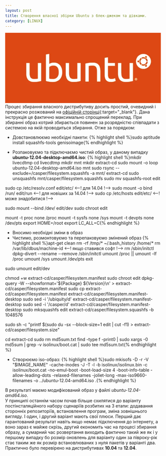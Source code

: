 ```yaml
---
layout: post
title: Створення власної збірки Ubuntu з блек-джеком та дівками.
category: [LINUX]
---
```

![ubuntu logo](/assets/media/ubuntu-logo.webp?style=head)  
Процес збирання власного дистрибутиву досить простий, очевидний і прекрасно розжований на [офіційній сторінці](https://help.ubuntu.com/community/LiveCDCustomization "LiveCDCustomization"){:target="_blank"}. Дана інструкція це фактично максимально спрощений переклад.<!--more-->
При збиранні образ котрий збирається повинен за розрядністю співпадати з системою на якій проводиться збирання. Отже за порядком:

- Довстановлюємо необхідні пакети:
    {% highlight shell %}sudo aptitude install squashfs-tools genisoimage{% endhighlight %}

- Розпаковуємо та підключаємо чистий образ, у даному випадку **ubuntu-12.04-desktop-amd64.iso**:
    {% highlight shell %}mkdir livecdtmp
cd livecdtmp
mkdir mnt
mkdir extract-cd
sudo mount -o loop ubuntu-12.04-desktop-amd64.iso mnt
sudo rsync --exclude=/casper/filesystem.squashfs -a mnt/ extract-cd
sudo unsquashfs mnt/casper/filesystem.squashfs
sudo mv squashfs-root edit

sudo cp /etc/resolv.conf edit/etc/ <--! для 14.04 !-->
sudo mount -o bind /run/ edit/run <--! для новіших за 14.04 !-->
sudo cp /etc/hosts edit/etc/ <--! може знадобитися !-->

sudo mount --bind /dev/ edit/dev
sudo chroot edit

mount -t proc none /proc
mount -t sysfs none /sys
mount -t devpts none /dev/pts
export HOME=/root
export LC_ALL=C{% endhighlight %}

- Вносимо необхідні зміни в образ
- Чистимо, розмонтовуємо та перепаковуємо змінений образ
    {% highlight shell %}apt-get clean
rm -rf /tmp/* ~/.bash_history /home/*
rm /var/lib/dbus/machine-id <--! якщо ставився софт !-->
rm /sbin/initctl
dpkg-divert --rename --remove /sbin/initctl
umount /proc || umount -lf /proc
umount /sys
umount /dev/pts
exit

sudo umount edit/dev

chmod +w extract-cd/casper/filesystem.manifest
sudo chroot edit dpkg-query -W --showformat='${Package} ${Version}\n' > extract-cd/casper/filesystem.manifest
sudo cp extract-cd/casper/filesystem.manifest extract-cd/casper/filesystem.manifest-desktop
sudo sed -i '/ubiquity/d' extract-cd/casper/filesystem.manifest-desktop
sudo sed -i '/casper/d' extract-cd/casper/filesystem.manifest-desktop
sudo mksquashfs edit extract-cd/casper/filesystem.squashfs -b 1048576

sudo sh -c "printf $(sudo du -sx --block-size=1 edit | cut -f1) > extract-cd/casper/filesystem.size"

cd extract-cd
sudo rm md5sum.txt
find -type f -print0 | sudo xargs -0 md5sum | grep -v isolinux/boot.cat | sudo tee md5sum.txt{% endhighlight %}

- Створюємо iso-образ:
    {% highlight shell %}sudo mkisofs -D -r -V "$IMAGE_NAME" -cache-inodes -J -T -l -b isolinux/isolinux.bin -c isolinux/boot.cat -no-emul-boot -boot-load-size 4 -boot-info-table -allow-leading-dots -relaxed-filenames -joliet-long -max-iso9660-filenames -o ../ubuntu-12.04-amd64.iso .{% endhighlight %}


В результаті маємо модифікований образ у файлі _ubuntu-12.04-amd64.iso_.  
У принципі останнім часом почав більше схилятися до варіанту постінсталяційного набору сценаріїв розбитих на 3 етапи: додавання сторонніх репозиторіїв, встановлення програм, зміна зовнішнього вигляду. І один, і другий варіант мають свої плюси. Перший дає гарантований результат навіть якщо немає підключення до інтернету, а воно зараз є майже скрізь, другий економить час на процесі збирання образу, а сумарний час розвертання виходить фактично такий же як і у першому випадку бо розмір оновлень для варіанту один за півроку-рік стає таким же як розмір встановлюваних з нуля пакетів у варіанті два.
Практично було перевірено на дистрибутивах **10.04** та **12.04**.
